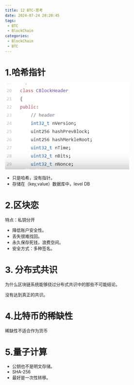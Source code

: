 ```yaml
---
title: 12 BTC-思考
date: 2024-07-24 20:20:45
tags: 
 - BTC
 - BlockChain
categories:
 - BlockChain
 - BTC
---
```

# 1.哈希指针
![](../pic/Pasted%20image%2020240724184250.png)


- 只是哈希，没有指针。
- 存储在（key,value）数据库中，level DB

# 2.区块恋

特点：私钥分开

- 降低账户安全性。
- 丢失很难找回。
- 永久保存死钱，浪费空间。
- 安全方式：多种签名。

# 3. 分布式共识

 为什么区块链系统能够绕过分布式共识中的那些不可能结论。

没有达到真正的共识。

# 4.比特币的稀缺性

稀缺性不适合作为货币

# 5.量子计算

- 公钥也不是明文存储。
- SHA-256
- 最好是一次性转移。